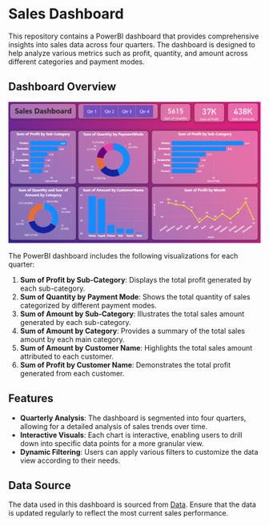 # Sales Dashboard

This repository contains a PowerBI dashboard that provides comprehensive insights into sales data across four quarters. The dashboard is designed to help analyze various metrics such as profit, quantity, and amount across different categories and payment modes.

## Dashboard Overview
![dashboard](Dashboard.png)

The PowerBI dashboard includes the following visualizations for each quarter:

1. **Sum of Profit by Sub-Category**: Displays the total profit generated by each sub-category.
2. **Sum of Quantity by Payment Mode**: Shows the total quantity of sales categorized by different payment modes.
3. **Sum of Amount by Sub-Category**: Illustrates the total sales amount generated by each sub-category.
4. **Sum of Amount by Category**: Provides a summary of the total sales amount by each main category.
5. **Sum of Amount by Customer Name**: Highlights the total sales amount attributed to each customer.
6. **Sum of Profit by Customer Name**: Demonstrates the total profit generated from each customer.

## Features

- **Quarterly Analysis**: The dashboard is segmented into four quarters, allowing for a detailed analysis of sales trends over time.
- **Interactive Visuals**: Each chart is interactive, enabling users to drill down into specific data points for a more granular view.
- **Dynamic Filtering**: Users can apply various filters to customize the data view according to their needs.

## Data Source

The data used in this dashboard is sourced from [Data](./Datasets/Details.csv). Ensure that the data is updated regularly to reflect the most current sales performance.




